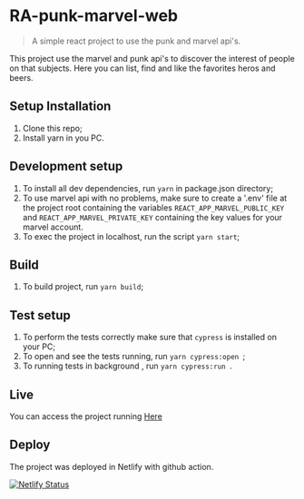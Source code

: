 # RA-punk-marvel-web
> A simple react project to use the punk and marvel api's.

This project use the marvel and punk api's to discover the interest of people on that subjects.
Here you can  list, find and like the favorites heros and beers.

## Setup Installation

1. Clone this repo;
2. Install yarn in you PC.

## Development setup

1. To install all dev dependencies, run ``` yarn ``` in package.json directory;
2. To use marvel api with no problems, make sure to create a '.env' file at the project root containing the variables ```REACT_APP_MARVEL_PUBLIC_KEY``` and ```REACT_APP_MARVEL_PRIVATE_KEY```
containing the key values ​​for your marvel account.
3. To exec the project in localhost, run the script ``` yarn start ```;

## Build
1. To build project, run ``` yarn build ```;

## Test setup
1. To perform the tests correctly make sure that ```cypress``` is installed on your PC;
2. To open and see the tests running, run ```yarn cypress:open ```;
3. To running tests in background , run ```yarn cypress:run ```.

## Live
You can access the project running [Here](https://ra-marvel-punk-web.netlify.app)

## Deploy

The project was deployed in Netlify with github action.


[![Netlify Status](https://api.netlify.com/api/v1/badges/abc27a7e-f2e6-439b-aa83-9045e7fa6422/deploy-status)](https://app.netlify.com/sites/ra-marvel-punk-web/deploys)
